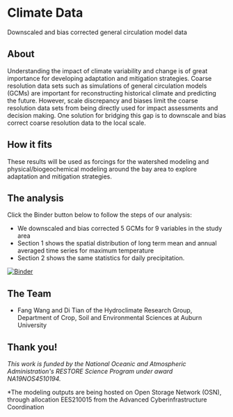 # Climate Data

Downscaled and bias corrected general circulation model data

## About
Understanding the impact of climate variability and change is of great importance for developing adaptation and mitigation strategies. Coarse resolution data sets such as simulations of general circulation models (GCMs) are important for reconstructing historical climate and predicting the future. However, scale discrepancy and biases limit the coarse resolution data sets from being directly used for impact assessments and decision making. One solution for bridging this gap is to downscale and bias correct coarse resolution data to the local scale.

## How it fits
These results will be used as forcings for the watershed modeling and physical/biogeochemical modeling around the bay area to explore adaptation and mitigation strategies.

## The analysis
Click the Binder button below to follow the steps of our analysis:
- We downscaled and bias corrected 5 GCMs for 9 variables in the study area
- Section 1 shows the spatial distribution of long term mean and annual averaged time series for maximum temperature
- Section 2 shows the same statistics for daily precipitation.

[![Binder](https://mybinder.org/badge_logo.svg)](https://mybinder.org/v2/gh/OyBcSt/Climate_data/HEAD?labpath=index.ipynb)

## The Team
- Fang Wang and Di Tian of the Hydroclimate Research Group, Department of Crop, Soil and Environmental Sciences at Auburn University

## Thank you!
*This work is funded by the National Oceanic and Atmospheric Administration's RESTORE Science Program under award NA19NOS4510194.*

*The modeling outputs are being hosted on Open Storage Network (OSN), through allocation EES210015 from the Advanced Cyberinfrastructure Coordination 
